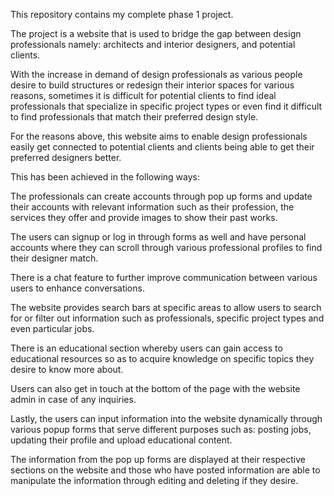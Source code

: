 This repository contains my complete phase 1 project.

The project is a website that is used to bridge the gap between design professionals namely: architects and interior designers, and potential clients. 

With the increase in demand of design professionals as various people desire to build structures or redesign their interior spaces for various reasons, sometimes it is difficult for potential clients to find ideal professionals that specialize in specific project types or even find it difficult to find professionals that match their preferred design style.

For the reasons above, this website aims to enable design professionals easily get connected to potential clients and clients being able to get their preferred designers better. 

This has been achieved in the following ways:

The professionals can create accounts through pop up forms and update their accounts with relevant information such as their profession, the services they offer and provide images to show their past works.

The users can signup or log in through forms as well and have personal accounts where they can scroll through various professional profiles to find their designer match.

There is a chat feature to further improve communication between various users to enhance conversations.

The website provides search bars at specific areas to allow users to search for or filter out information such as professionals, specific project types and even particular jobs.

There is an educational section whereby users can gain access to educational resources so as to acquire knowledge on specific topics they desire to know more about.

Users can also get in touch at the bottom of the page with the website admin in case of any inquiries.

Lastly, the users can input information into the website dynamically through various popup forms that serve different purposes such as: posting jobs, updating their profile and upload educational content.

The information from the pop up forms are displayed at their respective sections on the website and those who have posted information are able to manipulate the information through editing and deleting if they desire.
